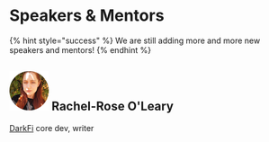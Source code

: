 # Speakers & Mentors

{% hint style="success" %}
We are still adding more and more new speakers and mentors!
{% endhint %}

## ![](../../.gitbook/assets/rose-circle-70px.png) Rachel-Rose O'Leary

[DarkFi](https://dark.fi/) core dev, writer
